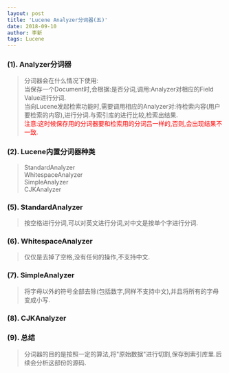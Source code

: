 ```yaml
---
layout: post
title: 'Lucene Analyzer分词器(五)'
date: 2018-09-10
author: 李新
tags: Lucene
---
```


### (1). Analyzer分词器
> 分词器会在什么情况下使用:   
> 当保存一个Document时,会根据:是否分词,调用:Analyzer对相应的Field Value进行分词.    
> 当向Lucene发起检索功能时,需要调用相应的Analyzer对:待检索内容(用户要检索的内容),进行分词.与索引库的进行比较,检索出结果.     
> <font color='red'>注意:这时候保存用的分词器要和检索用的分词吕一样的,否则,会出现结果不一致.</font> 

### (2). Lucene内置分词器种类
> StandardAnalyzer    
> WhitespaceAnalyzer      
> SimpleAnalyzer    
> CJKAnalyzer   

### (5). StandardAnalyzer

> 按空格进行分词,可以对英文进行分词,对中文是按单个字进行分词. 

### (6). WhitespaceAnalyzer
> 仅仅是去掉了空格,没有任何的操作,不支持中文.

### (7). SimpleAnalyzer
> 将字母以外的符号全部去除(包括数字,同样不支持中文),并且将所有的字母变成小写.  

### (8). CJKAnalyzer

### (9). 总结
> 分词器的目的是按照一定的算法,将"原始数据"进行切割,保存到索引库里.后续会分析这部份的源码. 
